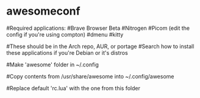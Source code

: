 # awesomeconf

#Required applications:
#Brave Browser Beta
#Nitrogen
#Picom (edit the config if you're using compton)
#dmenu
#kitty

#These should be in the Arch repo, AUR, or portage
#Search how to install these applications if you're Debian or it's distros


#Make 'awesome' folder in ~/.config

#Copy contents from /usr/share/awesome into ~/.config/awesome

#Replace default 'rc.lua' with the one from this folder
